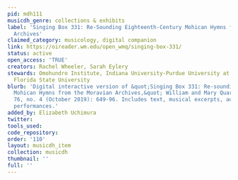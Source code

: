 ```yaml
---
pid: mdh111
musicdh_genre: collections & exhibits
label: 'Singing Box 331: Re-Sounding Eighteenth-Century Mohican Hymns from the Moravian
  Archives'
claimed_category: musicology, digital companion
link: https://oireader.wm.edu/open_wmq/singing-box-331/
status: active
open_access: 'TRUE'
creators: Rachel Wheeler, Sarah Eylery
stewards: Omohundro Institute, Indiana University-Purdue University at Indianapolis,
  Florida State University
blurb: 'Digital interactive version of &quot;Singing Box 331: Re-sounding Eighteenth-Century
  Mohican Hymns from the Moravian Archives,&quot; William and Mary Quarterly, 3d ser.,
  76, no. 4 (October 2019): 649-96. Includes text, musical excerpts, audio and video
  performances.'
added_by: Elizabeth Uchimura
twitter: 
tools_used: 
code_repository: 
order: '110'
layout: musicdh_item
collection: musicdh
thumbnail: ''
full: ''
---
```

